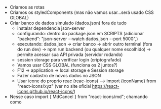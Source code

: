 - Criamos as rotas
- Criamos os styledComponents (mas não vamos usar...será usado CSS GLOBAL)
- Criar banco de dados simulado (dados.json) fora de tudo
  - instalar dependencia json-server
  - configurando: dentro do package.json em SCRIPTS (adicionar "backend": "json-server --watch dados.json --port 5000",)
  - executando: dados.json -> criar banco -> abrir outro terminal (fora do run dev) ->  npm run backend (ou qualquer nome escolhido) -> permite acessar sua API privada (servidor rodando)
  - session storage para verificar login (criptografado)
  - Vamos usar CSS GLOBAL (funciona os 2 juntos?)
  - F12 -> application -> local storage e Session storage
  - Fazer cadastro de novos dados no JSON 
  - Usar icone do proprio reac (reac-icons) --> import {iconName} from "react-icons/xyz" (ver no site oficial https://react-icons.github.io/react-icons/)
- Nesse caso import { MdCancel } from "react-icons/md"; chamando como <MdCancel />